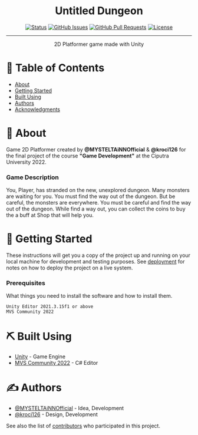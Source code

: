 
<h1 align="center"><b>Untitled Dungeon</b></h1>

<div align="center">

[![Status](https://img.shields.io/badge/status-active-success.svg)]()
[![GitHub Issues](https://img.shields.io/github/issues/MYSTELTAiNNOfficial/Untitled_Dungeon.svg)](https://github.com/MYSTELTAiNNOfficial/Untitled_Dungeon/issues)
[![GitHub Pull Requests](https://img.shields.io/github/issues-pr/MYSTELTAiNNOfficial/Untitled_Dungeon.svg)](https://github.com/MYSTELTAiNNOfficial/Untitled_Dungeon/pulls)
[![License](https://img.shields.io/badge/license-MIT-blue.svg)](/LICENSE)

</div>

---

<p align="center"> 2D Platformer game made with Unity
    <br> 
</p>

# 📝 Table of Contents

- [About](#about)
- [Getting Started](#getting_started)
- [Built Using](#built_using)
- [Authors](#authors)
- [Acknowledgments](#acknowledgement)

# 🧐 About <a name = "about"></a>
 Game 2D Platformer created by **@MYSTELTAiNNOfficial** & **@kroci126** for the final project of the course **"Game Development"** at the Ciputra University 2022.

### **Game Description**
You, Player, has stranded on the new, unexplored dungeon. Many monsters are waiting for you. You must find the way out of the dungeon. But be careful, the monsters are everywhere. You must be careful and find the way out of the dungeon. While find a way out, you can collect the coins to buy the a buff at Shop that will help you.

# 🏁 Getting Started <a name = "getting_started"></a>

These instructions will get you a copy of the project up and running on your local machine for development and testing purposes. See [deployment](#deployment) for notes on how to deploy the project on a live system.

### Prerequisites

What things you need to install the software and how to install them.

```
Unity Editor 2021.3.15f1 or above
MVS Community 2022
```

# ⛏️ Built Using <a name = "built_using"></a>

- [Unity](https://www.unity.com/) - Game Engine
- [MVS Community 2022](https://visualstudio.microsoft.com/) - C# Editor

# ✍️ Authors <a name = "authors"></a>

- [@MYSTELTAiNNOfficial](https://github.com/MYSTELTAiNNOfficial) - Idea, Development
- [@kroci126](https://github.com/kroci126) - Design, Development

See also the list of [contributors](https://github.com/MYSTELTAiNNOfficial/Untitled_Dungeon/contributors) who participated in this project.
